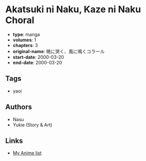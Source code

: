 # Akatsuki ni Naku, Kaze ni Naku Choral

-   **type**: manga
-   **volumes**: 1
-   **chapters**: 3
-   **original-name**: 暁に哭く、風に鳴くコラール
-   **start-date**: 2000-03-20
-   **end-date**: 2000-03-20

## Tags

-   yaoi

## Authors

-   Nasu
-   Yukie (Story & Art)

## Links

-   [My Anime list](https://myanimelist.net/manga/26364/Akatsuki_ni_Naku_Kaze_ni_Naku_Choral)
